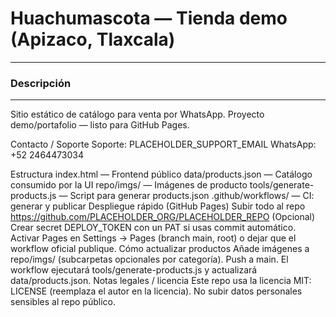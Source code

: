 # Huachumascota — Tienda demo (Apizaco, Tlaxcala)

-----------


### Descripción

-----

Sitio estático de catálogo para venta por WhatsApp. Proyecto demo/portafolio — listo para GitHub Pages.

Contacto / Soporte
Soporte: PLACEHOLDER_SUPPORT_EMAIL
WhatsApp: +52 2464473034

Estructura
index.html — Frontend público
data/products.json — Catálogo consumido por la UI
repo/imgs/ — Imágenes de producto
tools/generate-products.js — Script para generar products.json
.github/workflows/ — CI: generar y publicar
Despliegue rápido (GitHub Pages)
Subir todo al repo https://github.com/PLACEHOLDER_ORG/PLACEHOLDER_REPO
(Opcional) Crear secret DEPLOY_TOKEN con un PAT si usas commit automático.
Activar Pages en Settings → Pages (branch main, root) o dejar que el workflow oficial publique.
Cómo actualizar productos
Añade imágenes a repo/imgs/ (subcarpetas opcionales por categoría).
Push a main. El workflow ejecutará tools/generate-products.js y actualizará data/products.json.
Notas legales / licencia
Este repo usa la licencia MIT: LICENSE (reemplaza el autor en la licencia).
No subir datos personales sensibles al repo público.
